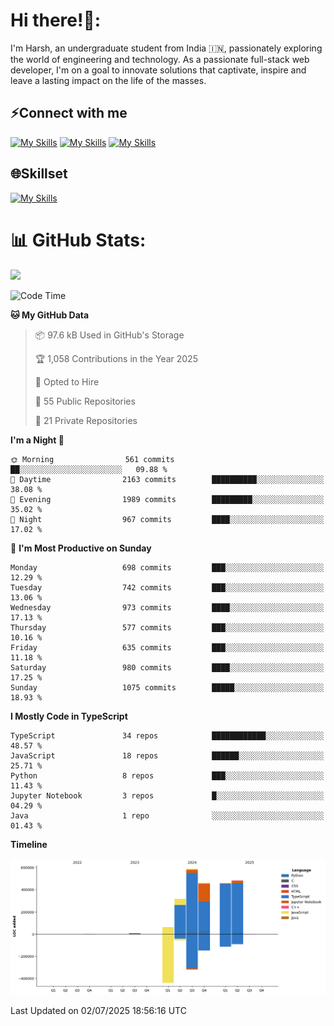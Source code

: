 
# Hi there!👋:
<p> I'm Harsh, an undergraduate student from India 🇮🇳, passionately exploring the world of engineering and technology. As a passionate full-stack web developer, I'm on a goal to innovate solutions that captivate, inspire and leave a lasting impact on the life of the masses. </p>

## ⚡Connect with me

[![My Skills](https://skillicons.dev/icons?i=gmail)](mailto:harshpandey.tech@gmail.com) [![My Skills](https://skillicons.dev/icons?i=linkedin)](https://linkedin.com/in/harsh3dev) [![My Skills](https://skillicons.dev/icons?i=twitter)](https://x.com/harshxai)

## 🌐Skillset
[![My Skills](https://skillicons.dev/icons?i=js,ts,react,nextjs,nodejs,tailwind,mongo,express,postgres,prisma,html,css,docker,aws,cpp,git,vscode,figma)](https://skillicons.dev)


# 📊 GitHub Stats:
![](https://komarev.com/ghpvc/?username=harsh3dev)

<!--START_SECTION:waka-->
![Code Time](http://img.shields.io/badge/Code%20Time-251%20hrs%2050%20mins-blue)

**🐱 My GitHub Data** 

> 📦 97.6 kB Used in GitHub's Storage 
 > 
> 🏆 1,058 Contributions in the Year 2025
 > 
> 💼 Opted to Hire
 > 
> 📜 55 Public Repositories 
 > 
> 🔑 21 Private Repositories 
 > 
**I'm a Night 🦉** 

```text
🌞 Morning                561 commits         ██░░░░░░░░░░░░░░░░░░░░░░░   09.88 % 
🌆 Daytime                2163 commits        ██████████░░░░░░░░░░░░░░░   38.08 % 
🌃 Evening                1989 commits        █████████░░░░░░░░░░░░░░░░   35.02 % 
🌙 Night                  967 commits         ████░░░░░░░░░░░░░░░░░░░░░   17.02 % 
```
📅 **I'm Most Productive on Sunday** 

```text
Monday                   698 commits         ███░░░░░░░░░░░░░░░░░░░░░░   12.29 % 
Tuesday                  742 commits         ███░░░░░░░░░░░░░░░░░░░░░░   13.06 % 
Wednesday                973 commits         ████░░░░░░░░░░░░░░░░░░░░░   17.13 % 
Thursday                 577 commits         ███░░░░░░░░░░░░░░░░░░░░░░   10.16 % 
Friday                   635 commits         ███░░░░░░░░░░░░░░░░░░░░░░   11.18 % 
Saturday                 980 commits         ████░░░░░░░░░░░░░░░░░░░░░   17.25 % 
Sunday                   1075 commits        █████░░░░░░░░░░░░░░░░░░░░   18.93 % 
```


**I Mostly Code in TypeScript** 

```text
TypeScript               34 repos            ████████████░░░░░░░░░░░░░   48.57 % 
JavaScript               18 repos            ██████░░░░░░░░░░░░░░░░░░░   25.71 % 
Python                   8 repos             ███░░░░░░░░░░░░░░░░░░░░░░   11.43 % 
Jupyter Notebook         3 repos             █░░░░░░░░░░░░░░░░░░░░░░░░   04.29 % 
Java                     1 repo              ░░░░░░░░░░░░░░░░░░░░░░░░░   01.43 % 
```



**Timeline**

![Lines of Code chart](https://raw.githubusercontent.com/harsh3dev/harsh3dev/main/assets/bar_graph.png)


 Last Updated on 02/07/2025 18:56:16 UTC
<!--END_SECTION:waka-->

